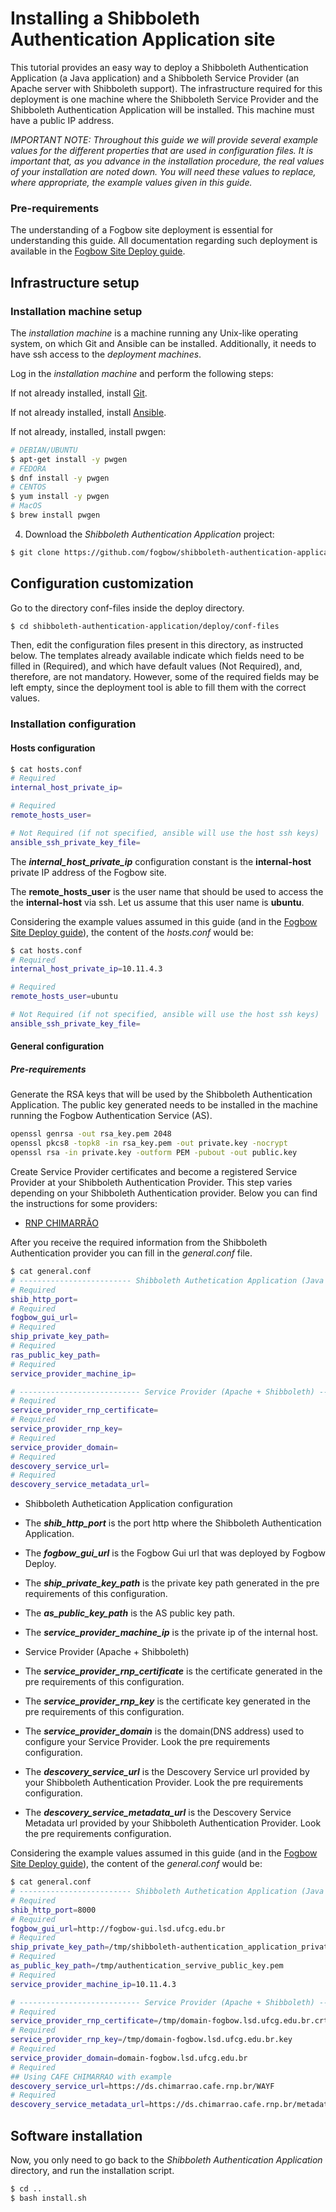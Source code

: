 # Installing a Shibboleth Authentication Application site

This tutorial provides an easy way to deploy a Shibboleth Authentication Application (a Java application) and a 
Shibboleth Service Provider (an Apache server with Shibboleth support). The infrastructure required for this deployment is 
one machine where the Shibboleth Service Provider and the Shibboleth Authentication Application will be installed. This
machine must have a public IP address.

*IMPORTANT NOTE: Throughout this guide we will provide several example values for the different properties
that are used in configuration files. It is important that, as you advance in the installation procedure,
the real values of your installation are noted down. You will need these values to replace, where appropriate,
the example values given in this guide.*

### Pre-requirements

The understanding of a Fogbow site deployment is essential for understanding this guide. All documentation regarding 
such deployment is available in the [Fogbow Site Deploy guide](https://github.com/fogbow/fogbow-deploy/blob/master/documentation/2.0-install-fogbow-site.md).

## Infrastructure setup

### Installation machine setup

The *installation machine* is a machine running any Unix-like operating system, on which Git and
Ansible can be installed. Additionally, it needs to have ssh access to the *deployment machines*.

Log in the *installation machine* and perform the following steps:

If not already installed, install [Git](https://help.github.com/articles/set-up-git/).

If not already installed, install [Ansible](https://docs.ansible.com/ansible/latest/installation_guide/intro_installation.html).

If not already, installed, install pwgen:

```bash
# DEBIAN/UBUNTU
$ apt-get install -y pwgen
# FEDORA
$ dnf install -y pwgen
# CENTOS
$ yum install -y pwgen
# MacOS
$ brew install pwgen
```

4. Download the *Shibboleth Authentication Application* project:

```bash
$ git clone https://github.com/fogbow/shibboleth-authentication-application.git
```

## Configuration customization

Go to the directory conf-files inside the deploy directory.

```bash
$ cd shibboleth-authentication-application/deploy/conf-files
```

Then, edit the configuration files present in this directory, as instructed below. The templates already
available indicate which fields need to be filled in (Required), and which have default values (Not Required), and,
therefore, are not mandatory. However, some of the required fields may be left empty, since the deployment tool is 
able to fill them with the correct values.

### Installation configuration

#### Hosts configuration

```bash
$ cat hosts.conf
# Required
internal_host_private_ip=

# Required
remote_hosts_user=

# Not Required (if not specified, ansible will use the host ssh keys)
ansible_ssh_private_key_file=
```

The ***internal_host_private_ip*** configuration constant is the **internal-host** private IP address of the Fogbow
site.

The **remote_hosts_user** is the user name that should be used to access the the **internal-host** via ssh. 
Let us assume that this user name is **ubuntu**.

Considering the example values assumed in this guide (and in the 
[Fogbow Site Deploy guide](https://github.com/fogbow/fogbow-deploy/blob/master/documentation/2.0-install-fogbow-site.md)),
 the content of the *hosts.conf* would be:
```bash
$ cat hosts.conf
# Required
internal_host_private_ip=10.11.4.3

# Required
remote_hosts_user=ubuntu

# Not Required (if not specified, ansible will use the host ssh keys)
ansible_ssh_private_key_file=
```

#### General configuration

##### Pre-requirements

Generate the RSA keys that will be used by the Shibboleth Authentication Application. The public key generated
 needs to be installed in the machine running the Fogbow Authentication Service (AS).

```bash
openssl genrsa -out rsa_key.pem 2048
openssl pkcs8 -topk8 -in rsa_key.pem -out private.key -nocrypt
openssl rsa -in private.key -outform PEM -pubout -out public.key
```

Create Service Provider certificates and become a registered Service Provider at your Shibboleth Authentication Provider.
This step varies depending on your Shibboleth Authentication provider. Below you can find the instructions for some
providers: 

- [RNP CHIMARRÃO](1.1-rnp-cafe-chimarrao-configuration.md)

After you receive the required information from the Shibboleth Authentication provider you can fill in the
*general.conf* file.

```bash
$ cat general.conf
# ------------------------- Shibboleth Authetication Application (Java App) ------------------------
# Required
shib_http_port=
# Required
fogbow_gui_url=
# Required
ship_private_key_path= 
# Required
ras_public_key_path=
# Required
service_provider_machine_ip=

# --------------------------- Service Provider (Apache + Shibboleth) ------------------------------
# Required
service_provider_rnp_certificate=
# Required
service_provider_rnp_key=
# Required
service_provider_domain=
# Required
descovery_service_url=
# Required
descovery_service_metadata_url=
```

* Shibboleth Authetication Application configuration
- The ***shib_http_port*** is the port http where the Shibboleth Authentication Application.

- The ***fogbow_gui_url*** is the Fogbow Gui url that was deployed by Fogbow Deploy.

- The ***ship_private_key_path*** is the private key path generated in the pre requirements of this configuration.

- The ***as_public_key_path*** is the AS public key path.

- The ***service_provider_machine_ip*** is the private ip of the internal host.

* Service Provider (Apache + Shibboleth)
- The ***service_provider_rnp_certificate*** is the certificate generated in the pre requirements of this configuration.

- The ***service_provider_rnp_key*** is the certificate key generated in the pre requirements of this configuration.

- The ***service_provider_domain*** is the domain(DNS address) used to configure your Service Provider. Look the pre requirements configuration.

- The ***descovery_service_url*** is the Descovery Service url provided by your Shibboleth Authentication Provider. Look the pre requirements configuration. 

- The ***descovery_service_metadata_url*** is the Descovery Service Metadata url provided by your Shibboleth Authentication Provider. Look the pre requirements configuration.

Considering the example values assumed in this guide (and in the 
[Fogbow Site Deploy guide](https://github.com/fogbow/fogbow-deploy/blob/master/documentation/2.0-install-fogbow-site.md)), 
the content of the *general.conf* would be:
```bash
$ cat general.conf
# ------------------------- Shibboleth Authetication Application (Java App) ------------------------
# Required
shib_http_port=8000
# Required
fogbow_gui_url=http://fogbow-gui.lsd.ufcg.edu.br
# Required
ship_private_key_path=/tmp/shibboleth-authentication_application_private_key.pem
# Required
as_public_key_path=/tmp/authentication_servive_public_key.pem
# Required
service_provider_machine_ip=10.11.4.3

# --------------------------- Service Provider (Apache + Shibboleth) ------------------------------ 
# Required
service_provider_rnp_certificate=/tmp/domain-fogbow.lsd.ufcg.edu.br.crt
# Required
service_provider_rnp_key=/tmp/domain-fogbow.lsd.ufcg.edu.br.key
# Required
service_provider_domain=domain-fogbow.lsd.ufcg.edu.br
# Required
## Using CAFE CHIMARRAO with example
descovery_service_url=https://ds.chimarrao.cafe.rnp.br/WAYF
# Required
descovery_service_metadata_url=https://ds.chimarrao.cafe.rnp.br/metadata/chimarrao-metadata.xml
```

## Software installation

Now, you only need to go back to the *Shibboleth Authentication Application* directory, and run the installation script.

```bash
$ cd ..
$ bash install.sh
```